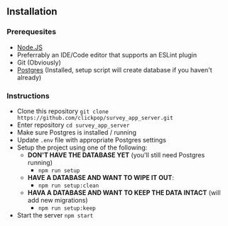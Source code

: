 ## Installation

### Prerequesites

- [Node.JS](https://nodejs.org/)
- Preferrably an IDE/Code editor that supports an ESLint plugin
- Git (Obviously)
- [Postgres](https://www.postgresql.org/download/) (Installed, setup script will create database if you haven't already)

### Instructions

- Clone this repository `git clone https://github.com/clickpop/survey_app_server.git`
- Enter repository `cd survey_app_server`
- Make sure Postgres is installed / running
- Update `.env` file with appropriate Postgres settings
- Setup the project using one of the following:
  - **DON'T HAVE THE DATABASE YET** (you'll still need Postgres running)
    - `npm run setup`
  - **HAVE A DATABASE AND WANT TO WIPE IT OUT**:
    - `npm run setup:clean`
  - **HAVA A DATABASE AND WANT TO KEEP THE DATA INTACT** (will add new migrations)
    - `npm run setup:keep`
- Start the server `npm start`
